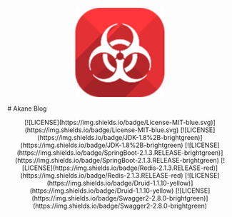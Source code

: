 <p align=center>
  <a href="#">
    <img src="./doc/favicon.png" alt="Akane Blog" style="width:200px;height:200px">
  </a>
</p>
# Akane Blog
<p align="center">
  [![LICENSE](https://img.shields.io/badge/License-MIT-blue.svg)](https://img.shields.io/badge/License-MIT-blue.svg)
  [![LICENSE](https://img.shields.io/badge/JDK-1.8%2B-brightgreen)](https://img.shields.io/badge/JDK-1.8%2B-brightgreen)
  [![LICENSE](https://img.shields.io/badge/SpringBoot-2.1.3.RELEASE-brightgreen)](https://img.shields.io/badge/SpringBoot-2.1.3.RELEASE-brightgreen)
  [![LICENSE](https://img.shields.io/badge/Redis-2.1.3.RELEASE-red)](https://img.shields.io/badge/Redis-2.1.3.RELEASE-red)
  [![LICENSE](https://img.shields.io/badge/Druid-1.1.10-yellow)](https://img.shields.io/badge/Druid-1.1.10-yellow)
  [![LICENSE](https://img.shields.io/badge/Swagger2-2.8.0-brightgreen)](https://img.shields.io/badge/Swagger2-2.8.0-brightgreen)
</p>
